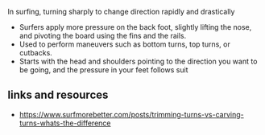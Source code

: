 In surfing, turning sharply to change direction rapidly and drastically

- Surfers apply more pressure on the back foot, slightly lifting the nose, and pivoting the board using the fins and the rails.
- Used to perform maneuvers such as bottom turns, top turns, or cutbacks.
- Starts with the head and shoulders pointing to the direction you want to be going, and the pressure in your feet follows suit

## links and resources

- https://www.surfmorebetter.com/posts/trimming-turns-vs-carving-turns-whats-the-difference